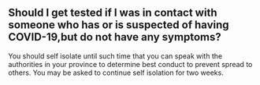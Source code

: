 ## Should I get tested if I was in contact with someone who has or is suspected of having COVID-19,but do not have any symptoms?

You should self isolate until such time that you can speak with the authorities in your province to determine best conduct to prevent spread to others. You may be asked to continue self isolation for two weeks.
